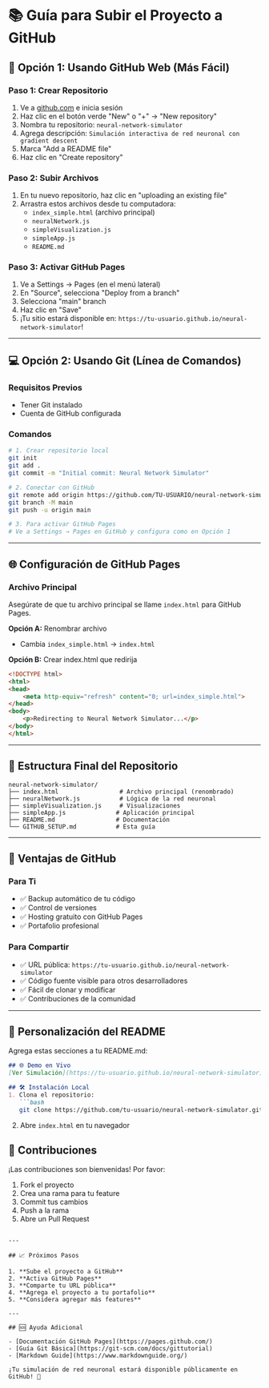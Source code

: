 # 📚 Guía para Subir el Proyecto a GitHub

## 🚀 Opción 1: Usando GitHub Web (Más Fácil)

### Paso 1: Crear Repositorio
1. Ve a [github.com](https://github.com) e inicia sesión
2. Haz clic en el botón verde "New" o "+" → "New repository"
3. Nombra tu repositorio: `neural-network-simulator`
4. Agrega descripción: `Simulación interactiva de red neuronal con gradient descent`
5. Marca "Add a README file"
6. Haz clic en "Create repository"

### Paso 2: Subir Archivos
1. En tu nuevo repositorio, haz clic en "uploading an existing file"
2. Arrastra estos archivos desde tu computadora:
   - `index_simple.html` (archivo principal)
   - `neuralNetwork.js`
   - `simpleVisualization.js`
   - `simpleApp.js`
   - `README.md`

### Paso 3: Activar GitHub Pages
1. Ve a Settings → Pages (en el menú lateral)
2. En "Source", selecciona "Deploy from a branch"
3. Selecciona "main" branch
4. Haz clic en "Save"
5. ¡Tu sitio estará disponible en: `https://tu-usuario.github.io/neural-network-simulator`!

---

## 💻 Opción 2: Usando Git (Línea de Comandos)

### Requisitos Previos
- Tener Git instalado
- Cuenta de GitHub configurada

### Comandos
```bash
# 1. Crear repositorio local
git init
git add .
git commit -m "Initial commit: Neural Network Simulator"

# 2. Conectar con GitHub
git remote add origin https://github.com/TU-USUARIO/neural-network-simulator.git
git branch -M main
git push -u origin main

# 3. Para activar GitHub Pages
# Ve a Settings → Pages en GitHub y configura como en Opción 1
```

---

## 🌐 Configuración de GitHub Pages

### Archivo Principal
Asegúrate de que tu archivo principal se llame `index.html` para GitHub Pages.

**Opción A:** Renombrar archivo
- Cambia `index_simple.html` → `index.html`

**Opción B:** Crear index.html que redirija
```html
<!DOCTYPE html>
<html>
<head>
    <meta http-equiv="refresh" content="0; url=index_simple.html">
</head>
<body>
    <p>Redirecting to Neural Network Simulator...</p>
</body>
</html>
```

---

## 📁 Estructura Final del Repositorio

```
neural-network-simulator/
├── index.html                 # Archivo principal (renombrado)
├── neuralNetwork.js           # Lógica de la red neuronal
├── simpleVisualization.js     # Visualizaciones
├── simpleApp.js              # Aplicación principal
├── README.md                 # Documentación
└── GITHUB_SETUP.md           # Esta guía
```

---

## 🎯 Ventajas de GitHub

### Para Ti
- ✅ Backup automático de tu código
- ✅ Control de versiones
- ✅ Hosting gratuito con GitHub Pages
- ✅ Portafolio profesional

### Para Compartir
- ✅ URL pública: `https://tu-usuario.github.io/neural-network-simulator`
- ✅ Código fuente visible para otros desarrolladores
- ✅ Fácil de clonar y modificar
- ✅ Contribuciones de la comunidad

---

## 🔧 Personalización del README

Agrega estas secciones a tu README.md:

```markdown
## 🌐 Demo en Vivo
[Ver Simulación](https://tu-usuario.github.io/neural-network-simulator)

## 🛠️ Instalación Local
1. Clona el repositorio:
   ```bash
   git clone https://github.com/tu-usuario/neural-network-simulator.git
   ```
2. Abre `index.html` en tu navegador

## 🤝 Contribuciones
¡Las contribuciones son bienvenidas! Por favor:
1. Fork el proyecto
2. Crea una rama para tu feature
3. Commit tus cambios
4. Push a la rama
5. Abre un Pull Request
```

---

## 📈 Próximos Pasos

1. **Sube el proyecto a GitHub**
2. **Activa GitHub Pages**
3. **Comparte tu URL pública**
4. **Agrega el proyecto a tu portafolio**
5. **Considera agregar más features**

---

## 🆘 Ayuda Adicional

- [Documentación GitHub Pages](https://pages.github.com/)
- [Guía Git Básica](https://git-scm.com/docs/gittutorial)
- [Markdown Guide](https://www.markdownguide.org/)

¡Tu simulación de red neuronal estará disponible públicamente en GitHub! 🚀

